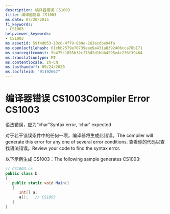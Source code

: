 ```yaml
---
description: 编译器错误 CS1003
title: 编译器错误 CS1003
ms.date: 07/20/2015
f1_keywords:
- CS1003
helpviewer_keywords:
- CS1003
ms.assetid: 59f4d053-13c0-4f79-830e-263acdbe94fa
ms.openlocfilehash: 01cbb2579e70739eee9a431a8392406cca78b171
ms.sourcegitcommit: 5b475c1855b32cf78d2d1bbb4295e4c236f39464
ms.translationtype: MT
ms.contentlocale: zh-CN
ms.lasthandoff: 09/24/2020
ms.locfileid: "91192667"
---
```

# <a name="compiler-error-cs1003"></a><span data-ttu-id="27385-103">编译器错误 CS1003</span><span class="sxs-lookup"><span data-stu-id="27385-103">Compiler Error CS1003</span></span>

<span data-ttu-id="27385-104">语法错误，应为“char”</span><span class="sxs-lookup"><span data-stu-id="27385-104">Syntax error, 'char' expected</span></span>  
  
 <span data-ttu-id="27385-105">对于若干错误条件中的任何一项，编译器将生成此错误。</span><span class="sxs-lookup"><span data-stu-id="27385-105">The compiler will generate this error for any one of several error conditions.</span></span> <span data-ttu-id="27385-106">查看你的代码以查找语法错误。</span><span class="sxs-lookup"><span data-stu-id="27385-106">Review your code to find the syntax error.</span></span>  
  
 <span data-ttu-id="27385-107">以下示例生成 CS1003：</span><span class="sxs-lookup"><span data-stu-id="27385-107">The following sample generates CS1003:</span></span>  
  
```csharp  
// CS1003.cs  
public class b  
{  
   public static void Main()  
   {  
      int[] a;  
      a[);   // CS1003  
   }  
}  
```
